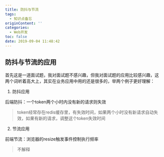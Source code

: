 ```yaml
---
title: 防抖与节流
tags:
  - 知识点备忘
originContent: ''
categories:
  - Web开发
toc: false
date: 2019-09-04 11:48:42
---
```


## 防抖与节流的应用

首先这是一道面试题，我对面试题不感兴趣，但我对面试题的应用比较感兴趣，这两个词听着高大上，其实在业务应用中用的还是很多的，举两个例子更好理解：

1. 防抖应用

后端防抖：一个token两个小时内没有新的请求则失效

> token经常存在redis缓存里，有失效时间，如果两个小时没有新请求自动失效，如果有新的请求，调整这个token失效时间

2. 节流应用

前端节流：浏览器的resize触发事件控制执行频率

> 不解释




